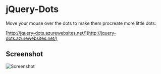 # jQuery-Dots
Move your mouse over the dots to make them procreate more little dots: 

[http://jquery-dots.azurewebsites.net/](http://jquery-dots.azurewebsites.net/)

## Screenshot
![Screenshot](http://g.recordit.co/hgwvy5mJuZ.gif)
